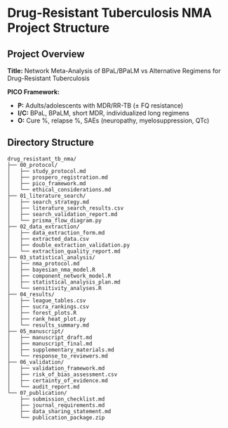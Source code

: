 # Drug-Resistant Tuberculosis NMA Project Structure

## Project Overview
**Title:** Network Meta-Analysis of BPaL/BPaLM vs Alternative Regimens for Drug-Resistant Tuberculosis

**PICO Framework:**
- **P:** Adults/adolescents with MDR/RR-TB (± FQ resistance)
- **I/C:** BPaL, BPaLM, short MDR, individualized long regimens
- **O:** Cure %, relapse %, SAEs (neuropathy, myelosuppression, QTc)

## Directory Structure
```
drug_resistant_tb_nma/
├── 00_protocol/
│   ├── study_protocol.md
│   ├── prospero_registration.md
│   ├── pico_framework.md
│   └── ethical_considerations.md
├── 01_literature_search/
│   ├── search_strategy.md
│   ├── literature_search_results.csv
│   ├── search_validation_report.md
│   └── prisma_flow_diagram.py
├── 02_data_extraction/
│   ├── data_extraction_form.md
│   ├── extracted_data.csv
│   ├── double_extraction_validation.py
│   └── extraction_quality_report.md
├── 03_statistical_analysis/
│   ├── nma_protocol.md
│   ├── bayesian_nma_model.R
│   ├── component_network_model.R
│   ├── statistical_analysis_plan.md
│   └── sensitivity_analyses.R
├── 04_results/
│   ├── league_tables.csv
│   ├── sucra_rankings.csv
│   ├── forest_plots.R
│   ├── rank_heat_plot.py
│   └── results_summary.md
├── 05_manuscript/
│   ├── manuscript_draft.md
│   ├── manuscript_final.md
│   ├── supplementary_materials.md
│   └── response_to_reviewers.md
├── 06_validation/
│   ├── validation_framework.md
│   ├── risk_of_bias_assessment.csv
│   ├── certainty_of_evidence.md
│   └── audit_report.md
└── 07_publication/
    ├── submission_checklist.md
    ├── journal_requirements.md
    ├── data_sharing_statement.md
    └── publication_package.zip
